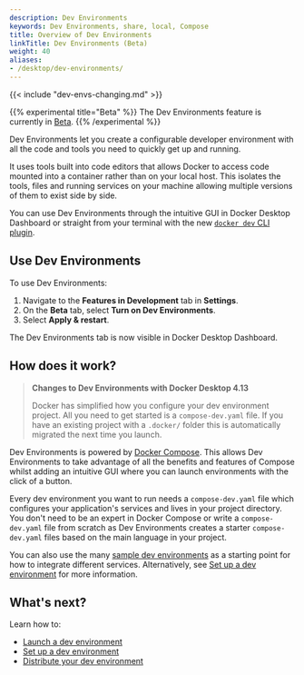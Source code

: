 ```yaml
---
description: Dev Environments
keywords: Dev Environments, share, local, Compose
title: Overview of Dev Environments
linkTitle: Dev Environments (Beta)
weight: 40
aliases:
- /desktop/dev-environments/
---
```


{{< include "dev-envs-changing.md" >}}

{{% experimental title="Beta" %}}
The Dev Environments feature is currently in [Beta](/manuals/release-lifecycle.md#beta). 
{{% /experimental %}}

Dev Environments let you create a configurable developer environment with all the code and tools you need to quickly get up and running. 

It uses tools built into code editors that allows Docker to access code mounted into a container rather than on your local host. This isolates the tools, files and running services on your machine allowing multiple versions of them to exist side by side.

You can use Dev Environments through the intuitive GUI in Docker Desktop Dashboard or straight from your terminal with the new [`docker dev` CLI plugin](dev-cli.md).

## Use Dev Environments

To use Dev Environments: 
1. Navigate to the **Features in Development** tab in **Settings**. 
2. On the **Beta** tab, select **Turn on Dev Environments**. 
3. Select **Apply & restart**. 

The Dev Environments tab is now visible in Docker Desktop Dashboard. 

## How does it work?

>**Changes to Dev Environments with Docker Desktop 4.13**
>
>Docker has simplified how you configure your dev environment project. All you need to get started is a `compose-dev.yaml` file. If you have an existing project with a `.docker/` folder this is automatically migrated the next time you launch.

Dev Environments is powered by [Docker Compose](/compose/). This allows Dev Environments to take advantage of all the benefits and features of Compose whilst adding an intuitive GUI where you can launch environments with the click of a button.

Every dev environment you want to run needs a `compose-dev.yaml` file which configures your application's services and lives in your project directory. You don't need to be an expert in Docker Compose or write a `compose-dev.yaml` file from scratch as Dev Environments creates a starter `compose-dev.yaml` files based on the main language in your project. 

You can also use the many [sample dev environments](https://github.com/docker/awesome-compose) as a starting point for how to integrate different services. Alternatively, see [Set up a dev environment](set-up.md) for more information. 

## What's next?

Learn how to:
- [Launch a dev environment](create-dev-env.md)
- [Set up a dev environment](set-up.md)
- [Distribute your dev environment](share.md)
